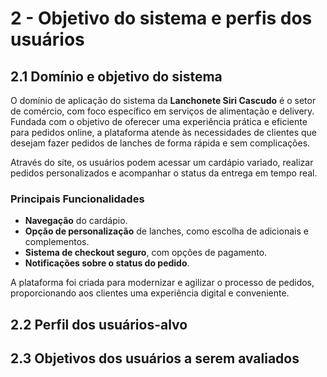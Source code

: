 # 2 - Objetivo do sistema e perfis dos usuários

## 2.1 Domínio e objetivo do sistema

O domínio de aplicação do sistema da **Lanchonete Siri Cascudo** é o setor de comércio, com foco específico em serviços de alimentação e delivery. Fundada com o objetivo de oferecer uma experiência prática e eficiente para pedidos online, a plataforma atende às necessidades de clientes que desejam fazer pedidos de lanches de forma rápida e sem complicações.

Através do site, os usuários podem acessar um cardápio variado, realizar pedidos personalizados e acompanhar o status da entrega em tempo real.

### Principais Funcionalidades

- **Navegação** do cardápio.
- **Opção de personalização** de lanches, como escolha de adicionais e complementos.
- **Sistema de checkout seguro**, com opções de pagamento.
- **Notificações sobre o status do pedido**.

A plataforma foi criada para modernizar e agilizar o processo de pedidos, proporcionando aos clientes uma experiência digital e conveniente.


## 2.2 Perfil dos usuários-alvo

## 2.3 Objetivos dos usuários a serem avaliados
 
